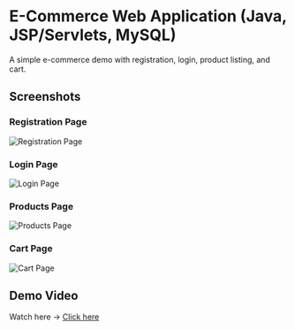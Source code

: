 # E-Commerce Web Application (Java, JSP/Servlets, MySQL)

A simple e-commerce demo with registration, login, product listing, and cart.

## Screenshots
### Registration Page
![Registration Page](./screenshots/registration.png)

### Login Page
![Login Page](./screenshots/login.png)

### Products Page
![Products Page](./screenshots/products.png)

### Cart Page
![Cart Page](./screenshots/cart.png)

## Demo Video
Watch here → [Click here](https://youtu.be/cunfeQQJUyc)